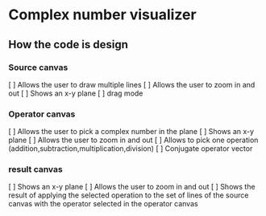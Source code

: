 # Complex number visualizer

## How the code is design

### Source canvas

[ ] Allows the user to draw multiple lines
[ ] Allows the user to zoom in and out
[ ] Shows an x-y plane
[ ] drag mode

### Operator canvas

[ ] Allows the user to pick a complex number in the plane
[ ] Shows an x-y plane
[ ] Allows the user to zoom in and out
[ ] Allows to pick one operation (addition,subtraction,multiplication,division)
[ ] Conjugate operator vector

### result canvas

[ ] Shows an x-y plane
[ ] Allows the user to zoom in and out
[ ] Shows the result of applying the selected operation to the set of lines of the source canvas with the operator selected in the operator canvas



